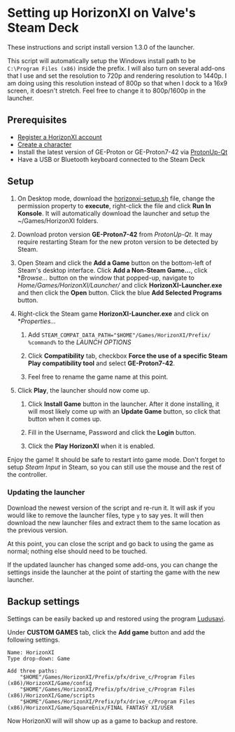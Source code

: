 # Setting up HorizonXI on Valve's Steam Deck

These instructions and script install version 1.3.0 of the launcher.

This script will automatically setup the Windows install path to be `C:\Program Files (x86)` inside the prefix. I will also turn on several add-ons that I use and set the resolution to 720p and rendering resolution to 1440p. I am doing using this resolution instead of 800p so that when I dock to a 16x9 screen, it doesn't stretch. Feel free to change it to 800p/1600p in the launcher.

## Prerequisites

* [Register a HorizonXI account](https://horizonxi.com/register)
* [Create a character](https://horizonxi.com/account)
* Install the latest version of GE-Proton or GE-Proton7-42 via [ProtonUp-Qt](https://flathub.org/apps/net.davidotek.pupgui2)
* Have a USB or Bluetooth keyboard connected to the Steam Deck

## Setup

1. On Desktop mode, download the [horizonxi-setup.sh](./horizonxi-setup.sh) file, change the permission property to **execute**, right-click the file and click **Run In Konsole**. It will automatically download the launcher and setup the ~/Games/HorizonXI folders.

1. Download proton version **GE-Proton7-42** from *ProtonUp-Qt*. It may require restarting Steam for the new proton version to be detected by Steam.

1. Open Steam and click the **Add a Game** button on the bottom-left of Steam's desktop interface. Click **Add a Non-Steam Game...**, click **Browse...* button on the window that popped-up, navigate to *Home/Games/HorizonXI/Launcher/* and click **HorizonXI-Launcher.exe** and then click the **Open** button. Click the blue **Add Selected Programs** button.

1. Right-click the Steam game **HorizonXI-Launcher.exe** and click on **Properties...*

    1. Add `STEAM_COMPAT_DATA_PATH="$HOME"/Games/HorizonXI/Prefix/ %command%` to the *LAUNCH OPTIONS*

    1. Click **Compatibility** tab, checkbox **Force the use of a specific Steam Play compatibility tool** and select **GE-Proton7-42**.

    1. Feel free to rename the game name at this point.

1. Click **Play**, the launcher should now come up.

    1. Click **Install Game** button in the launcher. After it done installing, it will most likely come up with an **Update Game** button, so click that button when it comes up.

    1. Fill in the Username, Password and click the **Login** button.

    1. Click the **Play HorizonXI** when it is enabled.

Enjoy the game! It should be safe to restart into game mode. Don't forget to setup *Steam Input* in Steam, so you can still use the mouse and the rest of the controller.

### Updating the launcher

Download the newest version of the script and re-run it. It will ask if you would like to remove the launcher files, type `y` to say yes. It will then download the new launcher files and extract them to the same location as the previous version.

At this point, you can close the script and go back to using the game as normal; nothing else should need to be touched.

If the updated launcher has changed some add-ons, you can change the settings inside the launcher at the point of starting the game with the new launcher.

## Backup settings

Settings can be easily backed up and restored using the program [Ludusavi](https://flathub.org/apps/com.github.mtkennerly.ludusavi).

Under **CUSTOM GAMES** tab, click the **Add game** button and add the following settings.
```
Name: HorizonXI
Type drop-down: Game

Add three paths:
    "$HOME"/Games/HorizonXI/Prefix/pfx/drive_c/Program Files (x86)/HorizonXI/Game/config
    "$HOME"/Games/HorizonXI/Prefix/pfx/drive_c/Program Files (x86)/HorizonXI/Game/scripts
    "$HOME"/Games/HorizonXI/Prefix/pfx/drive_c/Program Files (x86)/HorizonXI/Game/SquareEnix/FINAL FANTASY XI/USER
```

Now HorizonXI will will show up as a game to backup and restore.
